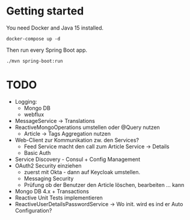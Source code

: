 # Getting started

You need Docker and Java 15 installed.
	
	docker-compose up -d

Then run every Spring Boot app.

    ./mvn spring-boot:run

# TODO
* Logging:
  * Mongo DB
  * webflux
* MessageService -> Translations  
* ReactiveMongoOperations umstellen oder @Query nutzen
  * Article -> Tags Aggregation nutzen
* Web-Client zur Kommunikation zw. den Services?
  * Feed Service macht den call zum Article Service -> Details
  * Basic Auth
* Service Discovery - Consul + Config Management  
* OAuth2 Security einziehen
  * zuerst mit Okta - dann auf Keycloak umstellen.
  * Messaging Security
  * Prüfung ob der Benutzer den Article löschen, bearbeiten ... kann
* Mongo DB 4.x + Transactions
* Reactive Unit Tests implementieren
* ReactiveUserDetailsPasswordService -> Wo init. wird es ind er Auto Configuration?
